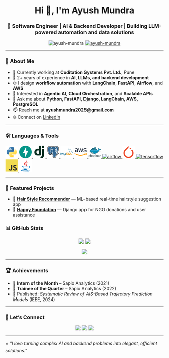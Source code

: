 <h1 align="center">Hi 👋, I'm Ayush Mundra</h1>
<h3 align="center">🚀 Software Engineer | AI & Backend Developer | Building LLM-powered automation and data solutions</h3>

<p align="center">
  <img src="https://komarev.com/ghpvc/?username=ayush-mundra&label=Profile%20views&color=0e75b6&style=flat" alt="ayush-mundra" /> 
  <a href="https://github.com/ryo-ma/github-profile-trophy">
    <img src="https://github-profile-trophy.vercel.app/?username=ayush-mundra&theme=onestar&row=1&margin-w=10" alt="ayush-mundra" />
  </a>
</p>

---

### 🧠 About Me  
- 🔭 Currently working at **Coditation Systems Pvt. Ltd.**, Pune  
- 🧩 2+ years of experience in **AI, LLMs, and backend development**  
- ⚙️ I design **workflow automation** with **LangChain**, **FastAPI**, **Airflow**, and **AWS**  
- 🧠 Interested in **Agentic AI**, **Cloud Orchestration**, and **Scalable APIs**  
- 💬 Ask me about **Python, FastAPI, Django, LangChain, AWS, PostgreSQL**  
- 📫 Reach me at **ayushmundra2025@gmail.com**  
- 🌐 Connect on [LinkedIn](https://linkedin.com/in/ayush-mundra)

---

### 🛠️ Languages & Tools
<p align="left">
  <a href="https://www.python.org" target="_blank"> <img src="https://raw.githubusercontent.com/devicons/devicon/master/icons/python/python-original.svg" alt="python" width="40" height="40"/> </a>
  <a href="https://fastapi.tiangolo.com/" target="_blank"> <img src="https://raw.githubusercontent.com/devicons/devicon/master/icons/fastapi/fastapi-original.svg" alt="fastapi" width="40" height="40"/> </a>
  <a href="https://www.djangoproject.com/" target="_blank"> <img src="https://raw.githubusercontent.com/devicons/devicon/master/icons/django/django-plain.svg" alt="django" width="40" height="40"/> </a>
  <a href="https://www.postgresql.org" target="_blank"> <img src="https://raw.githubusercontent.com/devicons/devicon/master/icons/postgresql/postgresql-original.svg" alt="postgresql" width="40" height="40"/> </a>
  <a href="https://www.mysql.com/" target="_blank"> <img src="https://raw.githubusercontent.com/devicons/devicon/master/icons/mysql/mysql-original-wordmark.svg" alt="mysql" width="40" height="40"/> </a>
  <a href="https://aws.amazon.com/" target="_blank"> <img src="https://raw.githubusercontent.com/devicons/devicon/master/icons/amazonwebservices/amazonwebservices-original-wordmark.svg" alt="aws" width="40" height="40"/> </a>
  <a href="https://www.docker.com/" target="_blank"> <img src="https://raw.githubusercontent.com/devicons/devicon/master/icons/docker/docker-original-wordmark.svg" alt="docker" width="40" height="40"/> </a>
  <a href="https://airflow.apache.org/" target="_blank"> <img src="https://avatars.githubusercontent.com/u/874086?s=200&v=4" alt="airflow" width="40" height="40"/> </a>
  <a href="https://pytorch.org/" target="_blank"> <img src="https://raw.githubusercontent.com/devicons/devicon/master/icons/pytorch/pytorch-original.svg" alt="pytorch" width="40" height="40"/> </a>
  <a href="https://www.tensorflow.org/" target="_blank"> <img src="https://www.vectorlogo.zone/logos/tensorflow/tensorflow-icon.svg" alt="tensorflow" width="40" height="40"/> </a>
  <a href="https://developer.mozilla.org/en-US/docs/Web/JavaScript" target="_blank"> <img src="https://raw.githubusercontent.com/devicons/devicon/master/icons/javascript/javascript-original.svg" alt="javascript" width="40" height="40"/> </a>
  <a href="https://www.java.com" target="_blank"> <img src="https://raw.githubusercontent.com/devicons/devicon/master/icons/java/java-original.svg" alt="java" width="40" height="40"/> </a>
</p>

---

### 🧩 Featured Projects  
- 🧠 [**Hair Style Recommender**](https://github.com/ayush-mundra/Hair_Style_Recommendation-1) — ML-based real-time hairstyle suggestion app  
- 💝 [**Happy Foundation**](https://github.com/ayush-mundra/Happy-foundation) — Django app for NGO donations and user assistance  


### 📊 GitHub Stats  
<p align="center">
  <img width="49%" src="https://github-readme-stats.vercel.app/api?username=ayush-mundra&show_icons=true&theme=radical" />
  <img width="49%" src="https://github-readme-streak-stats.herokuapp.com/?user=ayush-mundra&theme=radical" />
</p>
<p align="center">
  <img src="https://github-readme-stats.vercel.app/api/top-langs?username=ayush-mundra&show_icons=true&locale=en&layout=compact&theme=radical" />
</p>

---

### 🏆 Achievements  
- 🥇 **Intern of the Month** – Sapio Analytics (2021)  
- 🥈 **Trainee of the Quarter** – Sapio Analytics (2022)  
- 📄 Published: *Systematic Review of AIS-Based Trajectory Prediction Models* (IEEE, 2024)

---

### 🤝 Let’s Connect  
<p align="center">
  <a href="https://linkedin.com/in/ayush-mundra" target="blank"><img src="https://img.shields.io/badge/LinkedIn-Ayush%20Mundra-blue?style=for-the-badge&logo=linkedin" /></a>
  <a href="mailto:ayushmundra2025@gmail.com" target="blank"><img src="https://img.shields.io/badge/Email-ayushmundra2025%40gmail.com-red?style=for-the-badge&logo=gmail" /></a>
  <a href="https://github.com/ayush-mundra" target="blank"><img src="https://img.shields.io/badge/GitHub-ayush--mundra-black?style=for-the-badge&logo=github" /></a>
</p>

---

⭐️ *"I love turning complex AI and backend problems into elegant, efficient solutions."*
